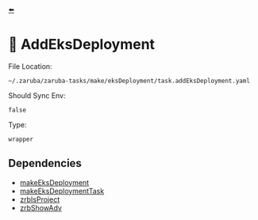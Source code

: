 [⬅️](../README.md)

# 📙 AddEksDeployment

File Location:

    ~/.zaruba/zaruba-tasks/make/eksDeployment/task.addEksDeployment.yaml

Should Sync Env:

    false

Type:

    wrapper


## Dependencies

* [makeEksDeployment](makeEksDeployment.md)
* [makeEksDeploymentTask](makeEksDeploymentTask.md)
* [zrbIsProject](zrbIsProject.md)
* [zrbShowAdv](zrbShowAdv.md)